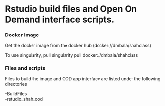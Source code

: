 # Rstudio build files and Open On Demand interface scripts. 

### Docker Image
Get the docker image from the docker hub (docker://dmbala/shahclass)

To use singularity, pull 
    singularity pull docker://dmbala/shahclass  

### Files and scripts
Files to build the image and OOD app interface are listed under the following directories

-BuildFiles		
-rstudio_shah_ood

